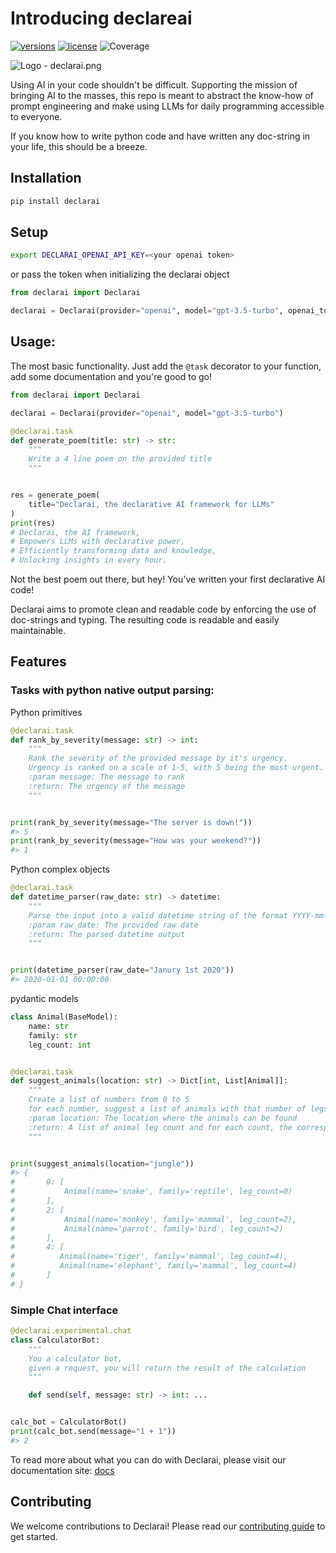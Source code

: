 # Introducing declareai
[![versions](https://img.shields.io/pypi/pyversions/declarai.svg)](https://github.com/vendi-ai/declarai)
[![license](https://img.shields.io/github/license/vendi-ai/declarai.svg)](https://github.com/vendi-ai/declarai/blob/main/LICENSE)
![Coverage](https://raw.githubusercontent.com/{you}/{repo}/master/coverage_badge.svg?sanitize=true)

![Logo - declarai.png](assets/Logo-declarai.png)

Using AI in your code shouldn't be difficult. Supporting the mission of bringing AI to the masses,
this repo is meant to abstract the know-how of prompt engineering and make using LLMs for daily programming accessible to everyone.

If you know how to write python code and have written any doc-string in your life, this should be a breeze.

## Installation
```bash
pip install declarai
```

## Setup
```bash
export DECLARAI_OPENAI_API_KEY=<your openai token>
```
or pass the token when initializing the declarai object
```python
from declarai import Declarai

declarai = Declarai(provider="openai", model="gpt-3.5-turbo", openai_token="<your-openai-key>")
```

## Usage:
The most basic functionality. Just add the `@task` decorator to your function, add some documentation and you're good to go!
```python
from declarai import Declarai

declarai = Declarai(provider="openai", model="gpt-3.5-turbo")

@declarai.task
def generate_poem(title: str) -> str:
    """
    Write a 4 line poem on the provided title
    """


res = generate_poem(
    title="Declarai, the declarative AI framework for LLMs"
)
print(res)
# Declarai, the AI framework,
# Empowers LLMs with declarative power,
# Efficiently transforming data and knowledge,
# Unlocking insights in every hour.
```
Not the best poem out there, but hey! You've written your first declarative AI code!

Declarai aims to promote clean and readable code by enforcing the use of doc-strings and typing.
The resulting code is readable and easily maintainable.

## Features

### Tasks with python native output parsing:

Python primitives
```python
@declarai.task
def rank_by_severity(message: str) -> int:
    """
    Rank the severity of the provided message by it's urgency.
    Urgency is ranked on a scale of 1-5, with 5 being the most urgent.
    :param message: The message to rank
    :return: The urgency of the message
    """


print(rank_by_severity(message="The server is down!"))
#> 5
print(rank_by_severity(message="How was your weekend?"))
#> 1
```

Python complex objects
```python
@declarai.task
def datetime_parser(raw_date: str) -> datetime:
    """
    Parse the input into a valid datetime string of the format YYYY-mm-ddThh:mm:ss
    :param raw_date: The provided raw date
    :return: The parsed datetime output
    """


print(datetime_parser(raw_date="Janury 1st 2020"))
#> 2020-01-01 00:00:00
```

pydantic models
```python
class Animal(BaseModel):
    name: str
    family: str
    leg_count: int


@declarai.task
def suggest_animals(location: str) -> Dict[int, List[Animal]]:
    """
    Create a list of numbers from 0 to 5
    for each number, suggest a list of animals with that number of legs
    :param location: The location where the animals can be found
    :return: A list of animal leg count and for each count, the corresponding animals
    """


print(suggest_animals(location="jungle"))
#> {
#       0: [
#           Animal(name='snake', family='reptile', leg_count=0)
#       ], 
#       2: [
#           Animal(name='monkey', family='mammal', leg_count=2), 
#           Animal(name='parrot', family='bird', leg_count=2)
#       ], 
#       4: [
#          Animal(name='tiger', family='mammal', leg_count=4), 
#          Animal(name='elephant', family='mammal', leg_count=4)
#       ]
# }
```


### Simple Chat interface
```python
@declarai.experimental.chat
class CalculatorBot:
    """
    You a calculator bot,
    given a request, you will return the result of the calculation
    """

    def send(self, message: str) -> int: ...


calc_bot = CalculatorBot()
print(calc_bot.send(message="1 + 1"))
#> 2
```

To read more about what you can do with Declarai, 
please visit our documentation site: [docs](https://vendi-ai.github.io/declarai/)

## Contributing
We welcome contributions to Declarai! Please read our [contributing guide](CONTRIBUTING.md) to get started.
